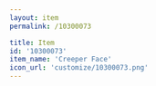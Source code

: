```yaml
---
layout: item
permalink: /10300073

title: Item
id: '10300073'
item_name: 'Creeper Face'
icon_url: 'customize/10300073.png'
---
```

